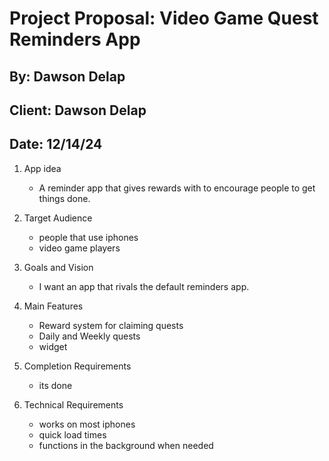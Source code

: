 # Project Proposal: Video Game Quest Reminders App

## By: Dawson Delap

## Client: Dawson Delap

## Date: 12/14/24

1. App idea
    - A reminder app that gives rewards with to encourage people to get things done.

2. Target Audience
    - people that use iphones
    - video game players

3. Goals and Vision
    - I want an app that rivals the default reminders app.

4. Main Features
    - Reward system for claiming quests
    - Daily and Weekly quests
    - widget

5. Completion Requirements
    - its done

6. Technical Requirements
    - works on most iphones
    - quick load times
    - functions in the background when needed

